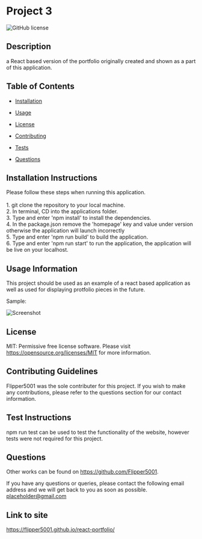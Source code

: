 # Project 3
![GitHub license](https://img.shields.io/badge/license-MIT-blue.svg)

## Description

a React based version of the portfolio originally created and shown as a part of this application.

## Table of Contents 

* [Installation](#installation-instructions)

* [Usage](#usage-information)

* [License](#license)

* [Contributing](#contributing-guidelines)

* [Tests](#test-instructions)

* [Questions](#questions)

## Installation Instructions

Please follow these steps when running this application. <br/><br/>1. git clone the repository to your local machine. <br/>2. In terminal, CD into the applications folder. <br/>3. Type and enter 'npm install' to install the dependencies. <br/>4. In the package.json remove the 'homepage' key and value under version otherwise the application will launch incorrectly <br/>5. Type and enter 'npm run build' to build the application. <br/>6. Type and enter 'npm run start' to run the application, the application will be live on your localhost. 

## Usage Information

This project should be used as an example of a react based application as well as used for displaying protfolio pieces in the future.

Sample:

![Screenshot](./public/screenshot.PNG)

## License

MIT: Permissive free license software. Please visit https://opensource.org/licenses/MIT for more information.
  
## Contributing Guidelines

Flipper5001 was the sole contributer for this project. If you wish to make any contributions, please refer to the questions section for our contact information.

## Test Instructions

npm run test can be used to test the functionality of the website, however tests were not required for this project.

## Questions

Other works can be found on https://github.com/Flipper5001.

If you have any questions or queries, please contact the following email address and we will get back to you as soon as possible.  
placeholder@gmail.com

## Link to site
https://flipper5001.github.io/react-portfolio/